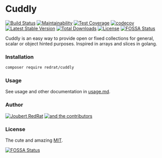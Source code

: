 # Cuddly

[![Build Status](https://travis-ci.org/joubertredrat/Cuddly.svg?branch=master)](https://travis-ci.org/joubertredrat/Cuddly)
[![Maintainability](https://api.codeclimate.com/v1/badges/86f65144ce1ef27e8e24/maintainability)](https://codeclimate.com/github/joubertredrat/Cuddly/maintainability)
[![Test Coverage](https://api.codeclimate.com/v1/badges/86f65144ce1ef27e8e24/test_coverage)](https://codeclimate.com/github/joubertredrat/Cuddly/test_coverage)
[![codecov](https://codecov.io/gh/joubertredrat/Cuddly/branch/master/graph/badge.svg)](https://codecov.io/gh/joubertredrat/Cuddly)
[![Latest Stable Version](https://poser.pugx.org/redrat/cuddly/v)](https://packagist.org/packages/redrat/cuddly)
[![Total Downloads](https://poser.pugx.org/redrat/cuddly/downloads)](https://packagist.org/packages/redrat/cuddly)
[![License](https://poser.pugx.org/redrat/cuddly/license)](https://packagist.org/packages/redrat/cuddly)
[![FOSSA Status](https://app.fossa.com/api/projects/git%2Bgithub.com%2Fjoubertredrat%2FCuddly.svg?type=shield)](https://app.fossa.com/projects/git%2Bgithub.com%2Fjoubertredrat%2FCuddly?ref=badge_shield)

Cuddly is an easy way to provide open or fixed collections for general, scalar or object hinted purposes. Inspired in arrays and slices in golang.

### Installation

```bash
composer require redrat/cuddly
```
### Usage

See usage and other documentation in [usage.md](usage.md).

### Author

[![Joubert RedRat](https://img.shields.io/badge/Joubert-RedRat-red)](https://joubertredrat.github.io)
[![and the contributors](https://img.shields.io/badge/and%20the-contributors-success)](https://github.com/joubertredrat/Cuddly/graphs/contributors)

### License

The cute and amazing [MIT](https://github.com/joubertredrat/Cuddly/blob/master/LICENSE).

[![FOSSA Status](https://app.fossa.com/api/projects/git%2Bgithub.com%2Fjoubertredrat%2FCuddly.svg?type=large)](https://app.fossa.com/projects/git%2Bgithub.com%2Fjoubertredrat%2FCuddly?ref=badge_large)